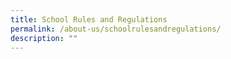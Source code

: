 ```yaml
---
title: School Rules and Regulations
permalink: /about-us/schoolrulesandregulations/
description: ""
---
```

